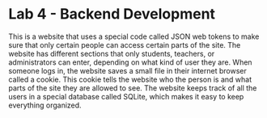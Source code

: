 # Lab 4 - Backend Development
This is a website that uses a special code called JSON web tokens to make sure that only certain people can access certain parts of the site. The website has different sections that only students, teachers, or administrators can enter, depending on what kind of user they are. When someone logs in, the website saves a small file in their internet browser called a cookie. This cookie tells the website who the person is and what parts of the site they are allowed to see. The website keeps track of all the users in a special database called SQLite, which makes it easy to keep everything organized.
